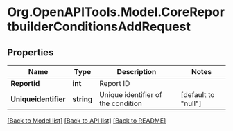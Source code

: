 # Org.OpenAPITools.Model.CoreReportbuilderConditionsAddRequest

## Properties

Name | Type | Description | Notes
------------ | ------------- | ------------- | -------------
**Reportid** | **int** | Report ID | 
**Uniqueidentifier** | **string** | Unique identifier of the condition | [default to "null"]

[[Back to Model list]](../README.md#documentation-for-models) [[Back to API list]](../README.md#documentation-for-api-endpoints) [[Back to README]](../README.md)

